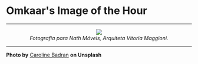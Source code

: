 # Omkaar's Image of the Hour

---

<div align="center">

<a href="https://unsplash.com/photos/a-modern-open-plan-kitchen-and-dining-room-IcdvygLEzHU">
  <img src="https://images.unsplash.com/photo-1751290741384-b1b506fd4d1a?crop=entropy&cs=tinysrgb&fit=max&fm=jpg&ixid=M3w3NjA2Nzh8MHwxfHJhbmRvbXx8fHx8fHx8fDE3NTQ3NDA4MDB8&ixlib=rb-4.1.0&q=80&w=1080" style="max-width:100%; height:auto;">
</a>

<br>
<i>Fotografia para Nath Móveis, Arquiteta Vitoria Maggioni.</i>

</div>

---

**Photo by** [Caroline Badran](https://unsplash.com/@___atmos) **on Unsplash**
